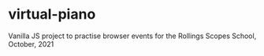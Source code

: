 # virtual-piano
Vanilla JS project to practise browser events for the Rollings Scopes School, October, 2021
